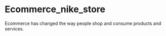 # Ecommerce_nike_store
Ecommerce has changed the way people shop and consume products and services.
